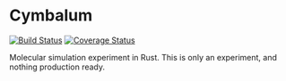 # Cymbalum

[![Build Status](https://travis-ci.org/Luthaf/cymbalum.svg?branch=master)](https://travis-ci.org/Luthaf/cymbalum)
[![Coverage Status](https://codecov.io/github/Luthaf/cymbalum/coverage.svg?branch=master)](https://codecov.io/github/Luthaf/cymbalum?branch=master)

Molecular simulation experiment in Rust. This is only an experiment, and nothing production ready.
